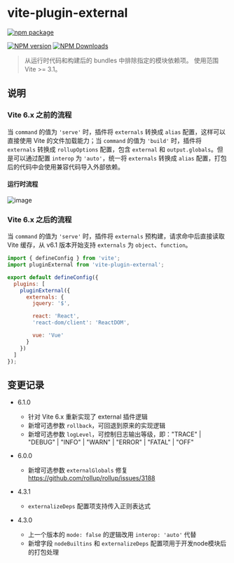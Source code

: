 # vite-plugin-external

[![npm package](https://nodei.co/npm/vite-plugin-external.png?downloads=true&downloadRank=true&stars=true)](https://www.npmjs.com/package/vite-plugin-external)

[![NPM version](https://img.shields.io/npm/v/vite-plugin-external.svg?style=flat)](https://npmjs.org/package/vite-plugin-external)
[![NPM Downloads](https://img.shields.io/npm/dm/vite-plugin-external.svg?style=flat)](https://npmjs.org/package/vite-plugin-external)

> 从运行时代码和构建后的 bundles 中排除指定的模块依赖项。
> 使用范围 Vite >= 3.1。

## 说明

### Vite 6.x 之前的流程

当 `command` 的值为 `'serve'` 时，插件将 `externals` 转换成 `alias` 配置，这样可以直接使用 Vite 的文件加载能力；当 `command` 的值为 `'build'` 时，插件将 `externals` 转换成 `rollupOptions` 配置，包含 `external` 和 `output.globals`。但是可以通过配置 `interop` 为 `'auto'`，统一将 `externals` 转换成 `alias` 配置，打包后的代码中会使用兼容代码导入外部依赖。

#### 运行时流程

![image](https://user-images.githubusercontent.com/6262382/126889725-a5d276ad-913a-4498-8da1-2aa3fd1404ab.png)

### Vite 6.x 之后的流程

当 `command` 的值为 `'serve'` 时，插件将 `externals` 预构建，请求命中后直接读取 Vite 缓存，从 v6.1 版本开始支持 `externals` 为 `object`、`function`。

```js
import { defineConfig } from 'vite';
import pluginExternal from 'vite-plugin-external';

export default defineConfig({
  plugins: [
    pluginExternal({
      externals: {
        jquery: '$',

        react: 'React',
        'react-dom/client': 'ReactDOM',

        vue: 'Vue'
      }
    })
  ]
});
```

## 变更记录

* 6.1.0
  * 针对 Vite 6.x 重新实现了 external 插件逻辑
  * 新增可选参数 `rollback`，可回退到原来的实现逻辑
  * 新增可选参数 `logLevel`，可控制日志输出等级，即："TRACE" | "DEBUG" | "INFO" | "WARN" | "ERROR" | "FATAL" | "OFF"

* 6.0.0
  * 新增可选参数 `externalGlobals` 修复 https://github.com/rollup/rollup/issues/3188

* 4.3.1
  * `externalizeDeps` 配置项支持传入正则表达式

* 4.3.0
  * 上一个版本的 `mode: false` 的逻辑改用 `interop: 'auto'` 代替
  * 新增字段 `nodeBuiltins` 和 `externalizeDeps` 配置项用于开发node模块后的打包处理
